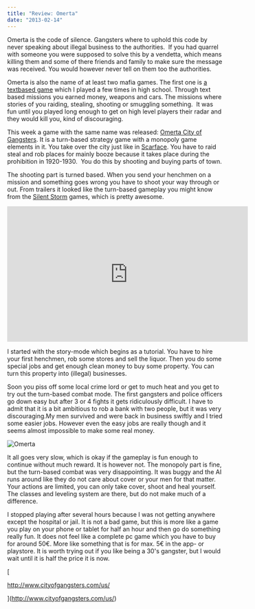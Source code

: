 ```yaml
---
title: "Review: Omerta"
date: "2013-02-14"
---
```


Omerta is the code of silence. Gangsters where to uphold this code by never speaking about illegal business to the authorities.  If you had quarrel with someone you were supposed to solve this by a vendetta, which means killing them and some of there friends and family to make sure the message was received. You would however never tell on them too the authorities.

Omerta is also the name of at least two mafia games. The first one is [a textbased game](http://www.barafranca.com/) which I played a few times in high school. Through text based missions you earned money, weapons and cars. The missions where stories of you raiding, stealing, shooting or smuggling something.  It was fun until you played long enough to get on high level players their radar and they would kill you, kind of discouraging.

This week a game with the same name was released: [Omerta City of Gangsters](http://www.cityofgangsters.com/us/). It is a turn-based strategy game with a monopoly game elements in it. You take over the city just like in [Scarface](http://www.legenddiaries.com/articles/grandpas-golden-oldies-scarface/). You have to raid steal and rob places for mainly booze because it takes place during the prohibition in 1920-1930.  You do this by shooting and buying parts of town.

The shooting part is turned based. When you send your henchmen on a mission and something goes wrong you have to shoot your way through or out. From trailers it looked like the turn-based gameplay you might know from the [Silent Storm](http://en.wikipedia.org/wiki/Silent_Storm) games, which is pretty awesome.

<iframe src="http://www.youtube.com/embed/cgB2VSCRIhM?rel=0" height="315" width="560" allowfullscreen frameborder="0"></iframe>

I started with the story-mode which begins as a tutorial. You have to hire your first henchmen, rob some stores and sell the liquor. Then you do some special jobs and get enough clean money to buy some property. You can turn this property into (illegal) businesses.

Soon you piss off some local crime lord or get to much heat and you get to try out the turn-based combat mode. The first gangsters and police officers go down easy but after 3 or 4 fights it gets ridiculously difficult. I have to admit that it is a bit ambitious to rob a bank with two people, but it was very discouraging.My men survived and were back in business swiftly and I tried some easier jobs. However even the easy jobs are really though and it seems almost impossible to make some real money.

![Omerta](images/Omerta-300x180.jpg)

It all goes very slow, which is okay if the gameplay is fun enough to continue without much reward. It is however not. The monopoly part is fine, but the turn-based combat was very disappointing. It was buggy and the AI runs around like they do not care about cover or your men for that matter. Your actions are limited, you can only take cover, shoot and heal yourself. The classes and leveling system are there, but do not make much of a difference.

I stopped playing after several hours because I was not getting anywhere except the hospital or jail. It is not a bad game, but this is more like a game you play on your phone or tablet for half an hour and then go do something really fun. It does not feel like a complete pc game which you have to buy for around 50€. More like something that is for max. 5€ in the app- or playstore. It is worth trying out if you like being a 30's gangster, but I would wait until it is half the price it is now.

[

http://www.cityofgangsters.com/us/

](http://www.cityofgangsters.com/us/)
